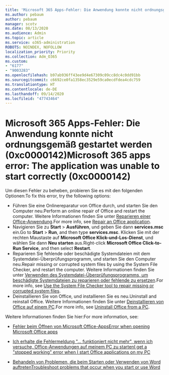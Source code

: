 ```yaml
---
title: 'Microsoft 365 Apps-Fehler: Die Anwendung konnte nicht ordnungsgemäß gestartet werden (0xc0000142)'
ms.author: pebaum
author: pebaum
manager: scotv
ms.date: 08/13/2020
ms.audience: Admin
ms.topic: article
ms.service: o365-administration
ROBOTS: NOINDEX, NOFOLLOW
localization_priority: Priority
ms.collection: Adm_O365
ms.custom:
- "6177"
- "9003283"
ms.openlocfilehash: b97ab936ff43ee9d4e67309c09cc8dc4c0dd91bb
ms.sourcegitcommit: c6692ce0fa1358ec3529e59ca0ecdfdea4cdc759
ms.translationtype: HT
ms.contentlocale: de-DE
ms.lasthandoff: 09/14/2020
ms.locfileid: "47743464"
---
```

# <a name="microsoft-365-apps-error-the-application-was-unable-to-start-correctly-0xc0000142"></a><span data-ttu-id="4e193-102">Microsoft 365 Apps-Fehler: Die Anwendung konnte nicht ordnungsgemäß gestartet werden (0xc0000142)</span><span class="sxs-lookup"><span data-stu-id="4e193-102">Microsoft 365 apps error: The application was unable to start correctly (0xc0000142)</span></span>

<span data-ttu-id="4e193-103">Um diesen Fehler zu beheben, probieren Sie es mit den folgenden Optionen:</span><span class="sxs-lookup"><span data-stu-id="4e193-103">To fix this error, try the following options:</span></span>

- <span data-ttu-id="4e193-104">Führen Sie eine Onlinereparatur von Office durch, und starten Sie den Computer neu.</span><span class="sxs-lookup"><span data-stu-id="4e193-104">Perform an online repair of Office and restart the computer.</span></span> <span data-ttu-id="4e193-105">Weitere Informationen finden Sie unter [Reparieren einer Office-Anwendung](https://support.microsoft.com/office/repair-an-office-application-7821d4b6-7c1d-4205-aa0e-a6b40c5bb88b).</span><span class="sxs-lookup"><span data-stu-id="4e193-105">For more info, see [Repair an Office application](https://support.microsoft.com/office/repair-an-office-application-7821d4b6-7c1d-4205-aa0e-a6b40c5bb88b).</span></span>
- <span data-ttu-id="4e193-106">Navigieren Sie zu **Start**  >  **Ausführen**, und geben Sie dann **services.msc** ein.</span><span class="sxs-lookup"><span data-stu-id="4e193-106">Go to  **Start**  >  **Run**, and then type  **services.msc**.</span></span> <span data-ttu-id="4e193-107">Klicken Sie mit der rechten Maustaste auf **Microsoft Office Klick-und-Los-Dienst**, und wählen Sie dann **Neu starten** aus.</span><span class="sxs-lookup"><span data-stu-id="4e193-107">Right-click  **Microsoft Office Click-to-Run Service**, and then select **Restart**.</span></span>
- <span data-ttu-id="4e193-108">Reparieren Sie fehlende oder beschädigte Systemdateien mit dem Systemdatei-Überprüfungsprogramm, und starten Sie den Computer neu.</span><span class="sxs-lookup"><span data-stu-id="4e193-108">Repair missing or corrupted system files by using the System File Checker, and restart the computer.</span></span> <span data-ttu-id="4e193-109">Weitere Informationen finden Sie unter [Verwenden des Systemdatei-Überprüfungsprogramms, um beschädigte Systemdateien zu reparieren oder fehlende zu ersetzen](https://support.microsoft.com/help/929833/use-the-system-file-checker-tool-to-repair-missing-or-corrupted-system).</span><span class="sxs-lookup"><span data-stu-id="4e193-109">For more info, see [Use the System File Checker tool to repair missing or corrupted system files](https://support.microsoft.com/help/929833/use-the-system-file-checker-tool-to-repair-missing-or-corrupted-system).</span></span>
- <span data-ttu-id="4e193-110">Deinstallieren Sie von Office, und installieren Sie es neu.</span><span class="sxs-lookup"><span data-stu-id="4e193-110">Uninstall and reinstall Office.</span></span> <span data-ttu-id="4e193-111">Weitere Informationen finden Sie unter [Deinstallieren von Office auf einem PC](https://support.microsoft.com/office/uninstall-office-from-a-pc-9dd49b83-264a-477a-8fcc-2fdf5dbf61d8).</span><span class="sxs-lookup"><span data-stu-id="4e193-111">For more info, see [Uninstall Office from a PC](https://support.microsoft.com/office/uninstall-office-from-a-pc-9dd49b83-264a-477a-8fcc-2fdf5dbf61d8).</span></span>

<span data-ttu-id="4e193-112">Weitere Informationen finden Sie hier:</span><span class="sxs-lookup"><span data-stu-id="4e193-112">For more information, see:</span></span>  

- [<span data-ttu-id="4e193-113">Fehler beim Öffnen von Microsoft Office-Apps</span><span class="sxs-lookup"><span data-stu-id="4e193-113">Error when opening Microsoft Office apps</span></span>](https://support.office.com/article/error-when-opening-microsoft-office-apps-b84b6a63-4b8c-46ec-ae9a-ad91d6160d72)  

- [<span data-ttu-id="4e193-114">Ich erhalte die Fehlermeldung "... funktioniert nicht mehr", wenn ich versuche, Office-Anwendungen auf meinem PC zu starten</span><span class="sxs-lookup"><span data-stu-id="4e193-114">I get a "stopped working" error when I start Office applications on my PC</span></span>](https://support.office.com/article/i-get-a-stopped-working-error-when-i-start-office-applications-on-my-pc-52bd7985-4e99-4a35-84c8-2d9b8301a2fa)  

- [<span data-ttu-id="4e193-115">Behandeln von Problemen, die beim Starten oder Verwenden von Word auftreten</span><span class="sxs-lookup"><span data-stu-id="4e193-115">Troubleshoot problems that occur when you start or use Word</span></span>](https://docs.microsoft.com/office/troubleshoot/word/issues-when-start-or-use-word)